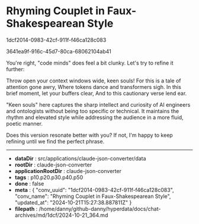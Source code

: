 # Rhyming Couplet in Faux-Shakespearean Style

1dcf2014-0983-42cf-911f-f46ca128c083

3641ea9f-916c-45d7-80ca-68062104ab41

 You're right, "code minds" does feel a bit clunky. Let's try to refine it further:

Throw open your context windows wide, keen souls!
For this is a tale of attention gone awry,
Where tokens dance and transformers sigh.
In this brief moment, let your buffers clear,
And to this cautionary verse lend ear.

"Keen souls" here captures the sharp intellect and curiosity of AI engineers and ontologists without being too specific or technical. It maintains the rhythm and elevated style while addressing the audience in a more fluid, poetic manner.

Does this version resonate better with you? If not, I'm happy to keep refining until we find the perfect phrase.

---

* **dataDir** : src/applications/claude-json-converter/data
* **rootDir** : claude-json-converter
* **applicationRootDir** : claude-json-converter
* **tags** : p10.p20.p30.p40.p50
* **done** : false
* **meta** : {
  "conv_uuid": "1dcf2014-0983-42cf-911f-f46ca128c083",
  "conv_name": "Rhyming Couplet in Faux-Shakespearean Style",
  "updated_at": "2024-10-21T15:27:38.887811Z"
}
* **filepath** : /home/danny/github-danny/hyperdata/docs/chat-archives/md/1dcf/2024-10-21_364.md
